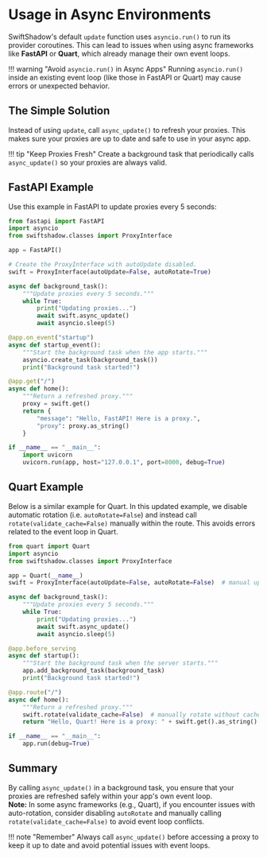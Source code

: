 # Usage in Async Environments

SwiftShadow's default `update` function uses `asyncio.run()` to run its provider coroutines. This can lead to issues when using async frameworks like **FastAPI** or **Quart**, which already manage their own event loops.

!!! warning "Avoid `asyncio.run()` in Async Apps"
    Running `asyncio.run()` inside an existing event loop (like those in FastAPI or Quart) may cause errors or unexpected behavior.

## The Simple Solution

Instead of using `update`, call `async_update()` to refresh your proxies. This makes sure your proxies are up to date and safe to use in your async app.

!!! tip "Keep Proxies Fresh"
    Create a background task that periodically calls `async_update()` so your proxies are always valid.

## FastAPI Example

Use this example in FastAPI to update proxies every 5 seconds:

```python
from fastapi import FastAPI
import asyncio
from swiftshadow.classes import ProxyInterface

app = FastAPI()

# Create the ProxyInterface with autoUpdate disabled.
swift = ProxyInterface(autoUpdate=False, autoRotate=True)

async def background_task():
    """Update proxies every 5 seconds."""
    while True:
        print("Updating proxies...")
        await swift.async_update()
        await asyncio.sleep(5)

@app.on_event("startup")
async def startup_event():
    """Start the background task when the app starts."""
    asyncio.create_task(background_task())
    print("Background task started!")

@app.get("/")
async def home():
    """Return a refreshed proxy."""
    proxy = swift.get()
    return {
        "message": "Hello, FastAPI! Here is a proxy.",
        "proxy": proxy.as_string()
    }

if __name__ == "__main__":
    import uvicorn
    uvicorn.run(app, host="127.0.0.1", port=8000, debug=True)
```

## Quart Example

Below is a similar example for Quart. In this updated example, we disable automatic rotation (i.e. `autoRotate=False`) and instead call `rotate(validate_cache=False)` manually within the route. This avoids errors related to the event loop in Quart.

```python
from quart import Quart
import asyncio
from swiftshadow.classes import ProxyInterface

app = Quart(__name__)
swift = ProxyInterface(autoUpdate=False, autoRotate=False)  # manual update and rotation

async def background_task():
    """Update proxies every 5 seconds."""
    while True:
        print("Updating proxies...")
        await swift.async_update()
        await asyncio.sleep(5)

@app.before_serving
async def startup():
    """Start the background task when the server starts."""
    app.add_background_task(background_task)
    print("Background task started!")

@app.route("/")
async def home():
    """Return a refreshed proxy."""
    swift.rotate(validate_cache=False)  # manually rotate without cache validation
    return "Hello, Quart! Here is a proxy: " + swift.get().as_string()

if __name__ == "__main__":
    app.run(debug=True)
```

## Summary

By calling `async_update()` in a background task, you ensure that your proxies are refreshed safely within your app's own event loop.  
**Note:** In some async frameworks (e.g., Quart), if you encounter issues with auto-rotation, consider disabling `autoRotate` and manually calling `rotate(validate_cache=False)` to avoid event loop conflicts.

!!! note "Remember"
    Always call `async_update()` before accessing a proxy to keep it up to date and avoid potential issues with event loops.
